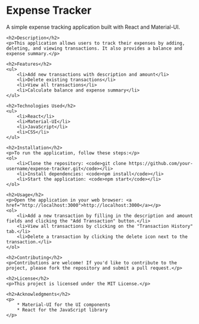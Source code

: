 <!DOCTYPE html>
<html>
<head>
	 
</head>
<body>
	<h1>Expense Tracker</h1>
	<p>A simple expense tracking application built with React and Material-UI.</p>

	<h2>Description</h2>
	<p>This application allows users to track their expenses by adding, deleting, and viewing transactions. It also provides a balance and expense summary.</p>

	<h2>Features</h2>
	<ul>
		<li>Add new transactions with description and amount</li>
		<li>Delete existing transactions</li>
		<li>View all transactions</li>
		<li>Calculate balance and expense summary</li>
	</ul>

	<h2>Technologies Used</h2>
	<ul>
		<li>React</li>
		<li>Material-UI</li>
		<li>JavaScript</li>
		<li>CSS</li>
	</ul>

	<h2>Installation</h2>
	<p>To run the application, follow these steps:</p>
	<ol>
		<li>Clone the repository: <code>git clone https://github.com/your-username/expense-tracker.git</code></li>
		<li>Install dependencies: <code>npm install</code></li>
		<li>Start the application: <code>npm start</code></li>
	</ol>

	<h2>Usage</h2>
	<p>Open the application in your web browser: <a href="http://localhost:3000">http://localhost:3000</a></p>
	<ol>
		<li>Add a new transaction by filling in the description and amount fields and clicking the "Add Transaction" button.</li>
		<li>View all transactions by clicking on the "Transaction History" tab.</li>
		<li>Delete a transaction by clicking the delete icon next to the transaction.</li>
	</ol>

	<h2>Contributing</h2>
	<p>Contributions are welcome! If you'd like to contribute to the project, please fork the repository and submit a pull request.</p>

	<h2>License</h2>
	<p>This project is licensed under the MIT License.</p>

	<h2>Acknowledgments</h2>
	<p>
		* Material-UI for the UI components
		* React for the JavaScript library
	</p>
</body>
</html>